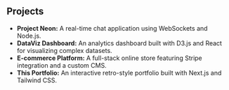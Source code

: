 ## Projects

*   **Project Neon:** A real-time chat application using WebSockets and Node.js.
*   **DataViz Dashboard:** An analytics dashboard built with D3.js and React for visualizing complex datasets.
*   **E-commerce Platform:** A full-stack online store featuring Stripe integration and a custom CMS.
*   **This Portfolio:** An interactive retro-style portfolio built with Next.js and Tailwind CSS.